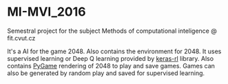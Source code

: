 # MI-MVI_2016
Semestral project for the subject Methods of computational inteligence @ fit.cvut.cz

It's a AI for the game 2048. Also contains the environment for 2048. It uses supervised learning or Deep Q learning provided by [keras-rl](https://github.com/matthiasplappert/keras-rl) library. Also contains [PyGame](http://www.pygame.org/) rendering of 2048 to play and save games. Games can also be generated by random play and saved for supervised learning.
